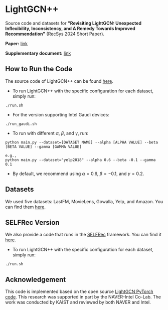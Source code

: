 # LightGCN++
Source code and datasets for **"Revisiting LightGCN: Unexpected Inflexibility, Inconsistency, and A Remedy Towards Improved Recommendation"** (RecSys 2024 Short Paper). 

****Paper:**** [link](https://dl.acm.org/doi/10.1145/3640457.3688176)

****Supplementary document:**** [link](supplementary_document.pdf)


## How to Run the Code
The source code of LightGCN++ can be found [here](code).

* To run LightGCN++ with the specific configuration for each dataset, simply run:
```
./run.sh
```

* For the version supporting Intel Gaudi devices:
```
./run_gaudi.sh
```

* To run with different $\alpha$, $\beta$, and $\gamma$, run:
```
python main.py --dataset=[DATASET NAME] --alpha [ALPHA VALUE] --beta [BETA VALUE] --gamma [GAMMA VALUE]

e.g.,
python main.py --dataset="yelp2018" --alpha 0.6 --beta -0.1 --gamma 0.1
```
* By default, we recommend using $\alpha=0.6$, $\beta=-0.1$, and $\gamma=0.2$.


## Datasets
We used five datasets: LastFM, MovieLens, Gowalla, Yelp, and Amazon. You can find them [here](data).

## SELFRec Version
We also provide a code that runs in the [SELFRec](https://github.com/Coder-Yu/SELFRec) framework. You can find it [here](SELFRec).

* To run LightGCN++ with the specific configuration for each dataset, simply run:
```
./run.sh
```

## Acknowledgement
This code is implemented based on the open source [LightGCN PyTorch code](https://github.com/gusye1234/LightGCN-PyTorch).
This research was supported in part by the NAVER-Intel Co-Lab.
The work was conducted by KAIST and reviewed by both NAVER and Intel.
